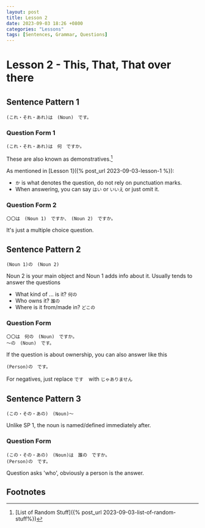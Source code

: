 ```yaml
---
layout: post
title: Lesson 2
date: 2023-09-03 18:26 +0800
categories: "Lessons"
tags: [Sentences, Grammar, Questions]
---
```


# Lesson 2 - This, That, That over there

## Sentence Pattern 1　
```
(これ・それ・あれ)は　(Noun)　です。
```
### Question Form 1
```
(これ・それ・あれ)は　何　ですか。
```
These are also known as demonstratives.[^fn1]

As mentioned in [Lesson 1]({% post_url 2023-09-03-lesson-1 %}):
* `か` is what denotes the question, do not rely on punctuation marks.
* When answering, you can say `はい` or `いいえ` or just omit it.

### Question Form 2
```
〇〇は　(Noun 1)　ですか、　(Noun 2)　ですか。
```
It's just a multiple choice question.

## Sentence Pattern 2
```
(Noun 1)の　(Noun 2)
```
Noun 2 is your main object and Noun 1 adds info about it. Usually tends to answer the questions
* What kind of ... is it? `何の`
* Who owns it? `誰の`
* Where is it from/made in? `どこの`

### Question Form
```
〇〇は　何の　(Noun)　ですか。
〜の　(Noun)　です。
```

If the question is about ownership, you can also answer like this
```
(Person)の　です。
```
For negatives, just replace `です`　with `じゃありません`

## Sentence Pattern 3
```
(この・その・あの)　(Noun)〜
```
Unlike SP 1, the noun is named/defined immediately after.

### Question Form
```
(この・その・あの)　(Noun)は　誰の　ですか。
(Person)の　です。
```
Question asks 'who', obviously a person is the answer.

## Footnotes
[^fn1]: [List of Random Stuff]({% post_url 2023-09-03-list-of-random-stuff%})